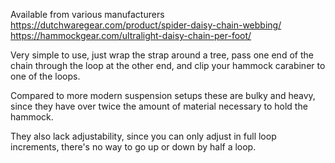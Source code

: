 Available from various manufacturers
https://dutchwaregear.com/product/spider-daisy-chain-webbing/
https://hammockgear.com/ultralight-daisy-chain-per-foot/

Very simple to use, just wrap the strap around a tree, pass one end of the chain through the loop at the other end, and clip your hammock carabiner to one of the loops. 

Compared to more modern suspension setups these are bulky and heavy, since they have over twice the amount of material necessary to hold the hammock.

They also lack adjustability, since you can only adjust in full loop increments, there's no way to go up or down by half a loop.